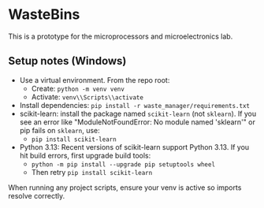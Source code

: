# WasteBins
This is a prototype for the microprocessors and microelectronics lab.

## Setup notes (Windows)

- Use a virtual environment. From the repo root:
	- Create: `python -m venv venv`
	- Activate: `venv\\Scripts\\activate`
- Install dependencies: `pip install -r waste_manager/requirements.txt`
- scikit-learn: install the package named `scikit-learn` (not `sklearn`). If you see an error like "ModuleNotFoundError: No module named 'sklearn'" or pip fails on `sklearn`, use:
	- `pip install scikit-learn`
- Python 3.13: Recent versions of scikit-learn support Python 3.13. If you hit build errors, first upgrade build tools:
	- `python -m pip install --upgrade pip setuptools wheel`
	- Then retry `pip install scikit-learn`

When running any project scripts, ensure your venv is active so imports resolve correctly.
